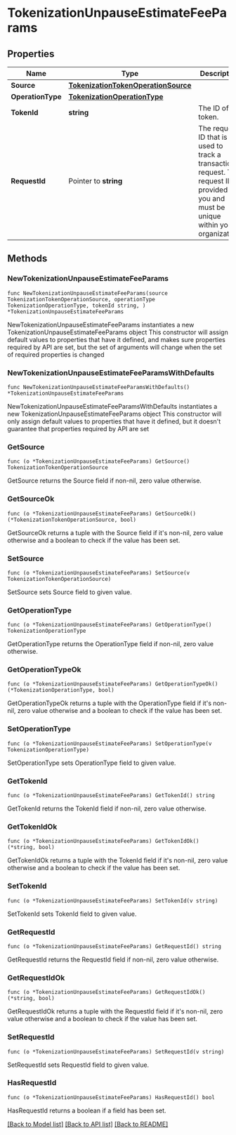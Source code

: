 # TokenizationUnpauseEstimateFeeParams

## Properties

Name | Type | Description | Notes
------------ | ------------- | ------------- | -------------
**Source** | [**TokenizationTokenOperationSource**](TokenizationTokenOperationSource.md) |  | 
**OperationType** | [**TokenizationOperationType**](TokenizationOperationType.md) |  | 
**TokenId** | **string** | The ID of the token. | 
**RequestId** | Pointer to **string** | The request ID that is used to track a transaction request. The request ID is provided by you and must be unique within your organization. | [optional] 

## Methods

### NewTokenizationUnpauseEstimateFeeParams

`func NewTokenizationUnpauseEstimateFeeParams(source TokenizationTokenOperationSource, operationType TokenizationOperationType, tokenId string, ) *TokenizationUnpauseEstimateFeeParams`

NewTokenizationUnpauseEstimateFeeParams instantiates a new TokenizationUnpauseEstimateFeeParams object
This constructor will assign default values to properties that have it defined,
and makes sure properties required by API are set, but the set of arguments
will change when the set of required properties is changed

### NewTokenizationUnpauseEstimateFeeParamsWithDefaults

`func NewTokenizationUnpauseEstimateFeeParamsWithDefaults() *TokenizationUnpauseEstimateFeeParams`

NewTokenizationUnpauseEstimateFeeParamsWithDefaults instantiates a new TokenizationUnpauseEstimateFeeParams object
This constructor will only assign default values to properties that have it defined,
but it doesn't guarantee that properties required by API are set

### GetSource

`func (o *TokenizationUnpauseEstimateFeeParams) GetSource() TokenizationTokenOperationSource`

GetSource returns the Source field if non-nil, zero value otherwise.

### GetSourceOk

`func (o *TokenizationUnpauseEstimateFeeParams) GetSourceOk() (*TokenizationTokenOperationSource, bool)`

GetSourceOk returns a tuple with the Source field if it's non-nil, zero value otherwise
and a boolean to check if the value has been set.

### SetSource

`func (o *TokenizationUnpauseEstimateFeeParams) SetSource(v TokenizationTokenOperationSource)`

SetSource sets Source field to given value.


### GetOperationType

`func (o *TokenizationUnpauseEstimateFeeParams) GetOperationType() TokenizationOperationType`

GetOperationType returns the OperationType field if non-nil, zero value otherwise.

### GetOperationTypeOk

`func (o *TokenizationUnpauseEstimateFeeParams) GetOperationTypeOk() (*TokenizationOperationType, bool)`

GetOperationTypeOk returns a tuple with the OperationType field if it's non-nil, zero value otherwise
and a boolean to check if the value has been set.

### SetOperationType

`func (o *TokenizationUnpauseEstimateFeeParams) SetOperationType(v TokenizationOperationType)`

SetOperationType sets OperationType field to given value.


### GetTokenId

`func (o *TokenizationUnpauseEstimateFeeParams) GetTokenId() string`

GetTokenId returns the TokenId field if non-nil, zero value otherwise.

### GetTokenIdOk

`func (o *TokenizationUnpauseEstimateFeeParams) GetTokenIdOk() (*string, bool)`

GetTokenIdOk returns a tuple with the TokenId field if it's non-nil, zero value otherwise
and a boolean to check if the value has been set.

### SetTokenId

`func (o *TokenizationUnpauseEstimateFeeParams) SetTokenId(v string)`

SetTokenId sets TokenId field to given value.


### GetRequestId

`func (o *TokenizationUnpauseEstimateFeeParams) GetRequestId() string`

GetRequestId returns the RequestId field if non-nil, zero value otherwise.

### GetRequestIdOk

`func (o *TokenizationUnpauseEstimateFeeParams) GetRequestIdOk() (*string, bool)`

GetRequestIdOk returns a tuple with the RequestId field if it's non-nil, zero value otherwise
and a boolean to check if the value has been set.

### SetRequestId

`func (o *TokenizationUnpauseEstimateFeeParams) SetRequestId(v string)`

SetRequestId sets RequestId field to given value.

### HasRequestId

`func (o *TokenizationUnpauseEstimateFeeParams) HasRequestId() bool`

HasRequestId returns a boolean if a field has been set.


[[Back to Model list]](../README.md#documentation-for-models) [[Back to API list]](../README.md#documentation-for-api-endpoints) [[Back to README]](../README.md)


